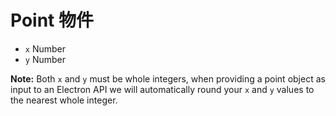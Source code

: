 # Point 物件

* `x` Number
* `y` Number

**Note:** Both `x` and `y` must be whole integers, when providing a point object as input to an Electron API we will automatically round your `x` and `y` values to the nearest whole integer.